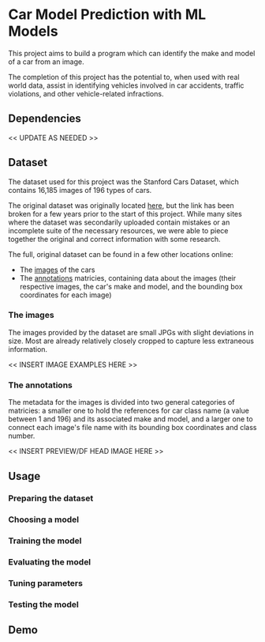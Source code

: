 
# Car Model Prediction with ML Models

This project aims to build a program which can identify the make and model of a car from an image. 

The completion of this project has the potential to, when used with real world data, assist in identifying vehicles involved in car accidents, traffic violations, and other vehicle-related infractions. 

## Dependencies

<< UPDATE AS NEEDED >>

## Dataset

The dataset used for this project was the Stanford Cars Dataset, which contains 16,185 images of 196 types of cars. 

The original dataset was originally located [here](https://ai.stanford.edu/~jkrause/cars/car_dataset.html), but the link has been broken for a few years prior to the start of this project. While many sites where the dataset was secondarily uploaded contain mistakes or an incomplete suite of the necessary resources, we were able to piece together the original and correct information with some research.

The full, original dataset can be found in a few other locations online:
- The [images](https://www.kaggle.com/datasets/jessicali9530/stanford-cars-dataset) of the cars
- The [annotations](https://www.kaggle.com/datasets/meaninglesslives/cars-devkit) matricies, containing data about the images (their respective images, the car's make and model, and the bounding box coordinates for each image)

### The images

The images provided by the dataset are small JPGs with slight deviations in size. Most are already relatively closely cropped to capture less extraneous information.

<< INSERT IMAGE EXAMPLES HERE >>

### The annotations

The metadata for the images is divided into two general categories of matricies: a smaller one to hold the references for car class name (a value between 1 and 196) and its associated make and model, and a larger one to connect each image's file name with its bounding box coordinates and class number. 

<< INSERT PREVIEW/DF HEAD IMAGE HERE >>

## Usage

### Preparing the dataset

### Choosing a model

### Training the model

### Evaluating the model

### Tuning parameters

### Testing the model

## Demo

